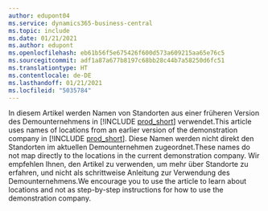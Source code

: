 ```yaml
---
author: edupont04
ms.service: dynamics365-business-central
ms.topic: include
ms.date: 01/21/2021
ms.author: edupont
ms.openlocfilehash: eb61b56f5e675426f600d573a609215aa65e76c5
ms.sourcegitcommit: adf1a87a677b8197c68bb28c44b7a58250d6fc51
ms.translationtype: HT
ms.contentlocale: de-DE
ms.lasthandoff: 01/21/2021
ms.locfileid: "5035784"
---
```

<span data-ttu-id="59e27-101">In diesem Artikel werden Namen von Standorten aus einer früheren Version des Demounternehmens in [!INCLUDE [prod_short](prod_short.md)] verwendet.</span><span class="sxs-lookup"><span data-stu-id="59e27-101">This article uses names of locations from an earlier version of the demonstration company in [!INCLUDE [prod_short](prod_short.md)].</span></span> <span data-ttu-id="59e27-102">Diese Namen werden nicht direkt den Standorten im aktuellen Demounternehmen zugeordnet.</span><span class="sxs-lookup"><span data-stu-id="59e27-102">These names do not map directly to the locations in the current demonstration company.</span></span> <span data-ttu-id="59e27-103">Wir empfehlen Ihnen, den Artikel zu verwenden, um mehr über Standorte zu erfahren, und nicht als schrittweise Anleitung zur Verwendung des Demounternehmens.</span><span class="sxs-lookup"><span data-stu-id="59e27-103">We encourage you to use the article to learn about locations and not as step-by-step instructions for how to use the demonstration company.</span></span>